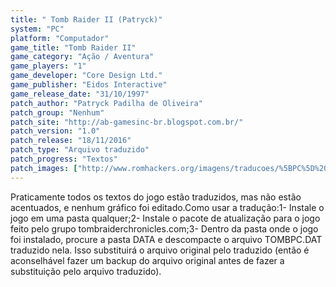 ```yaml
---
title: " Tomb Raider II (Patryck)"
system: "PC"
platform: "Computador"
game_title: "Tomb Raider II"
game_category: "Ação / Aventura"
game_players: "1"
game_developer: "Core Design Ltd."
game_publisher: "Eidos Interactive"
game_release_date: "31/10/1997"
patch_author: "Patryck Padilha de Oliveira"
patch_group: "Nenhum"
patch_site: "http://ab-gamesinc-br.blogspot.com.br/"
patch_version: "1.0"
patch_release: "18/11/2016"
patch_type: "Arquivo traduzido"
patch_progress: "Textos"
patch_images: ["http://www.romhackers.org/imagens/traducoes/%5BPC%5D%20Tomb%20Raider%202%20-%20Patryck%20-%201.jpg","http://www.romhackers.org/imagens/traducoes/%5BPC%5D%20Tomb%20Raider%202%20-%20Patryck%20-%202.jpg","http://www.romhackers.org/imagens/traducoes/%5BPC%5D%20Tomb%20Raider%202%20-%20Patryck%20-%203.jpg"]
---
```

Praticamente todos os textos do jogo estão traduzidos, mas não estão acentuados, e nenhum gráfico foi editado.Como usar a tradução:1- Instale o jogo em uma pasta qualquer;2- Instale o pacote de atualização para o jogo feito pelo grupo tombraiderchronicles.com;3- Dentro da pasta onde o jogo foi instalado, procure a pasta DATA e descompacte o arquivo TOMBPC.DAT traduzido nela. Isso substituirá o arquivo original pelo traduzido (então é aconselhável fazer um backup do arquivo original antes de fazer a substituição pelo arquivo traduzido).
